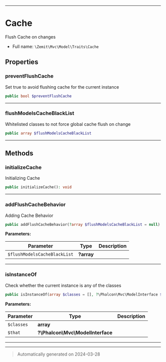 ***

# Cache

Flush Cache on changes



* Full name: `\Zemit\Mvc\Model\Traits\Cache`



## Properties


### preventFlushCache

Set true to avoid flushing cache for the current instance

```php
public bool $preventFlushCache
```






***

### flushModelsCacheBlackList

Whitelisted classes to not force global cache flush on change

```php
public array $flushModelsCacheBlackList
```






***

## Methods


### initializeCache

Initializing Cache

```php
public initializeCache(): void
```












***

### addFlushCacheBehavior

Adding Cache Behavior

```php
public addFlushCacheBehavior(?array $flushModelsCacheBlackList = null): void
```








**Parameters:**

| Parameter | Type | Description |
|-----------|------|-------------|
| `$flushModelsCacheBlackList` | **?array** |  |





***

### isInstanceOf

Check whether the current instance is any of the classes

```php
public isInstanceOf(array $classes = [], ?\Phalcon\Mvc\ModelInterface $that = null): bool
```








**Parameters:**

| Parameter | Type | Description |
|-----------|------|-------------|
| `$classes` | **array** |  |
| `$that` | **?\Phalcon\Mvc\ModelInterface** |  |





***

***
> Automatically generated on 2024-03-28

